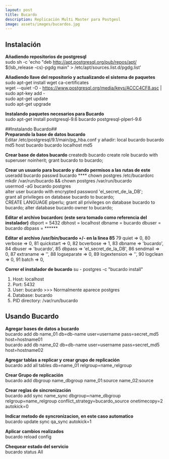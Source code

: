 ```yaml
---
layout: post
title: Bucardo
description: Replicación Multi Master para Postgesl
image: assets/images/bucardos.jpg
---
```

## Instalación ##
**Añadiendo repositorios de postgresql**  
    sudo sh -c 'echo "deb http://apt.postgresql.org/pub/repos/apt/ $(lsb_release -cs)-pgdg main" > /etc/apt/sources.list.d/pgdg.list'  

**Añadiendo llave del repositorio y actualizando el sistema de paquetes**  
    sudo apt-get install wget ca-certificates  
    wget --quiet -O - https://www.postgresql.org/media/keys/ACCC4CF8.asc | sudo apt-key add -  
    sudo apt-get update  
    sudo apt-get upgrade  

**Instalando paquetes necesarios para Bucardo**  
    sudo apt-get install postgresql-9.6 bucardo postgresql-plperl-9.6

##Instalando Bucardo##  
**Preparando la base de datos bucardo**  
Editar /etc/postgresql/9.1/main/pg_hba.conf y añadir:
local   bucardo         bucardo                                 md5
host	bucardo			bucardo			localhost				md5

**Crear base de datos bucardo**
createdb bucardo
create role bucardo with superuser noinherit;
grant bucardo to bucardo;


**Crear un usuario para bucardo y dando permisos a las rutas de este**  
useradd bucardo
passwd bucardo ****
chown postgres /etc/bucardorc  
mkdir /var/run/bucardo && chown postgres /var/run/bucardo  
usermod -aG bucardo postgres  
alter user bucardo with encrypted password 'el_secret_de_la_DB';  
grant all privileges on database bucardo to bucardo;  
CREATE LANGUAGE plperlu;
grant all privileges on database bucardo to bucardo;
alter database bucardo owner to bucardo;

**Editar el archivo bucardorc (este sera tomado como referencia del instalador)**
dbport = 5432
dbhost = localhost
dbname = bucardo
dbuser = bucardo
dbpass = ******

**Editar el archivo /usr/bin/bucardo +/- en la linea 85**
   79               quiet        => 0,
   80               verbose      => 0,
   81               quickstart   => 0,
   82               bcverbose    => 1,
   83               dbname       => 'bucardo',
   84               dbuser       => 'bucardo',
   85               dbpass       => 'el_secret_de_la_DB',
   86               sendmail     => 0,
   87               extraname    => '',
   88               logseparate  => 0,
   89               logextension => '',
   90               logclean     => 0,
   91               batch        => 0,

**Correr el instalador de bucardo**
su - postgres -c "bucardo install"
1. Host:           localhost  
2. Port:           5432  
3. User:           bucardo >>> Normalmente aparece postgres
4. Database:       bucardo  
5. PID directory:  /var/run/bucardo  

## Usando Bucardo ##  
**Agregar bases de datos a bucardo**  
    bucardo add db name_01 db=db-name user=username pass=secret_md5 host=hostname01  
    bucardo add db name_02 db=db-name user=username pass=secret_md5 host=hostname02

**Agregar tablas a replicar y crear grupo de replicación**  
    bucardo add all tables db=name_01 relgroup=name_relgroup

**Crear Grupo de replicación**  
    bucardo add dbgroup name_dbgroup name_01:source name_02:source

**Crear reglas de sincronización**  
    bucardo add sync name_sync dbgroup=name_dbgroup relgroup=name_relgroup conflict_strategy=bucardo_source onetimecopy=2 autokick=0

**Indicar metodo de syncronizacion, en este caso automatico**  
    bucardo update sync qa_sync autokick=1

**Aplicar cambios realizados**  
    bucardo reload config

**Chequear estado del servicio**  
    bucardo status All